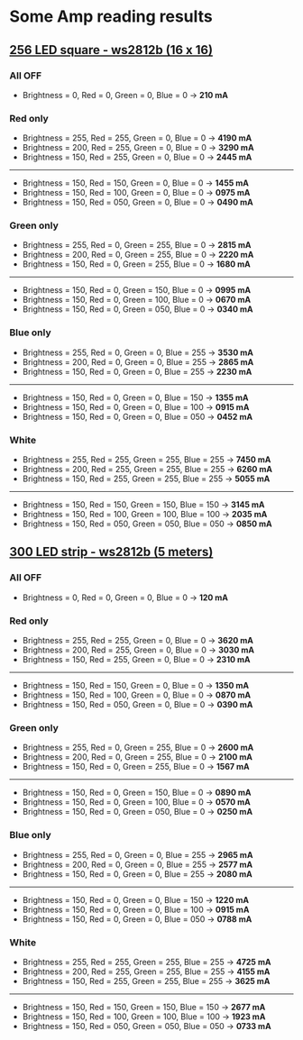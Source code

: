 # Some Amp reading results

## [256 LED square - ws2812b (16 x 16)][1]

### All OFF

  - Brightness = 0, Red = 0, Green = 0, Blue = 0 → **210 mA**

### Red only

  - Brightness = 255, Red = 255, Green = 0, Blue = 0 → **4190 mA**
  - Brightness = 200, Red = 255, Green = 0, Blue = 0 → **3290 mA**
  - Brightness = 150, Red = 255, Green = 0, Blue = 0 → **2445 mA**

  ----------

  - Brightness = 150, Red = 150, Green = 0, Blue = 0 → **1455 mA**
  - Brightness = 150, Red = 100, Green = 0, Blue = 0 → **0975 mA**
  - Brightness = 150, Red = 050, Green = 0, Blue = 0 → **0490 mA**

### Green only

  - Brightness = 255, Red = 0, Green = 255, Blue = 0 → **2815 mA**
  - Brightness = 200, Red = 0, Green = 255, Blue = 0 → **2220 mA**
  - Brightness = 150, Red = 0, Green = 255, Blue = 0 → **1680 mA**

  ----------

  - Brightness = 150, Red = 0, Green = 150, Blue = 0 → **0995 mA**
  - Brightness = 150, Red = 0, Green = 100, Blue = 0 → **0670 mA**
  - Brightness = 150, Red = 0, Green = 050, Blue = 0 → **0340 mA**

### Blue only

  - Brightness = 255, Red = 0, Green = 0, Blue = 255 → **3530 mA**
  - Brightness = 200, Red = 0, Green = 0, Blue = 255 → **2865 mA**
  - Brightness = 150, Red = 0, Green = 0, Blue = 255 → **2230 mA**

  ----------

  - Brightness = 150, Red = 0, Green = 0, Blue = 150 → **1355 mA**
  - Brightness = 150, Red = 0, Green = 0, Blue = 100 → **0915 mA**
  - Brightness = 150, Red = 0, Green = 0, Blue = 050 → **0452 mA**

### White

  - Brightness = 255, Red = 255, Green = 255, Blue = 255 → **7450 mA**
  - Brightness = 200, Red = 255, Green = 255, Blue = 255 → **6260 mA**
  - Brightness = 150, Red = 255, Green = 255, Blue = 255 → **5055 mA**

  ----------

  - Brightness = 150, Red = 150, Green = 150, Blue = 150 → **3145 mA**
  - Brightness = 150, Red = 100, Green = 100, Blue = 100 → **2035 mA**
  - Brightness = 150, Red = 050, Green = 050, Blue = 050 → **0850 mA**

## [300 LED strip - ws2812b (5 meters)][2]

### All OFF

  - Brightness = 0, Red = 0, Green = 0, Blue = 0 → **120 mA**

### Red only

  - Brightness = 255, Red = 255, Green = 0, Blue = 0 → **3620 mA**
  - Brightness = 200, Red = 255, Green = 0, Blue = 0 → **3030 mA**
  - Brightness = 150, Red = 255, Green = 0, Blue = 0 → **2310 mA**

  ----------

  - Brightness = 150, Red = 150, Green = 0, Blue = 0 → **1350 mA**
  - Brightness = 150, Red = 100, Green = 0, Blue = 0 → **0870 mA**
  - Brightness = 150, Red = 050, Green = 0, Blue = 0 → **0390 mA**

### Green only

  - Brightness = 255, Red = 0, Green = 255, Blue = 0 → **2600 mA**
  - Brightness = 200, Red = 0, Green = 255, Blue = 0 → **2100 mA**
  - Brightness = 150, Red = 0, Green = 255, Blue = 0 → **1567 mA**

  ----------

  - Brightness = 150, Red = 0, Green = 150, Blue = 0 → **0890 mA**
  - Brightness = 150, Red = 0, Green = 100, Blue = 0 → **0570 mA**
  - Brightness = 150, Red = 0, Green = 050, Blue = 0 → **0250 mA**

### Blue only

  - Brightness = 255, Red = 0, Green = 0, Blue = 255 → **2965 mA**
  - Brightness = 200, Red = 0, Green = 0, Blue = 255 → **2577 mA**
  - Brightness = 150, Red = 0, Green = 0, Blue = 255 → **2080 mA**

  ----------

  - Brightness = 150, Red = 0, Green = 0, Blue = 150 → **1220 mA**
  - Brightness = 150, Red = 0, Green = 0, Blue = 100 → **0915 mA**
  - Brightness = 150, Red = 0, Green = 0, Blue = 050 → **0788 mA**

### White

  - Brightness = 255, Red = 255, Green = 255, Blue = 255 → **4725 mA**
  - Brightness = 200, Red = 255, Green = 255, Blue = 255 → **4155 mA**
  - Brightness = 150, Red = 255, Green = 255, Blue = 255 → **3625 mA**

  ----------

  - Brightness = 150, Red = 150, Green = 150, Blue = 150 → **2677 mA**
  - Brightness = 150, Red = 100, Green = 100, Blue = 100 → **1923 mA**
  - Brightness = 150, Red = 050, Green = 050, Blue = 050 → **0733 mA**

[1]: https://www.aliexpress.com/item/16-16-Pixel-WS2812B-LED-Digital-Flexible-Panel-WS2811-Individually-Color-DC5V/1666100743.html
[2]: https://www.aliexpress.com/item/1m-WS2812B-60-LED-M-300-Pixel-Addressable-5050-RGB-IP65-LED-Strip-Black-5V/32339199097.html
